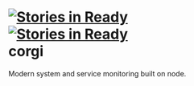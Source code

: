 [![Stories in Ready](https://badge.waffle.io/shepherds/corgi.png?label=ready)](https://waffle.io/shepherds/corgi)  
[![Stories in Ready](https://badge.waffle.io/shepherds/corgi.png?label=ready)](https://waffle.io/shepherds/corgi)  
corgi
=====

Modern system and service monitoring built on node.
